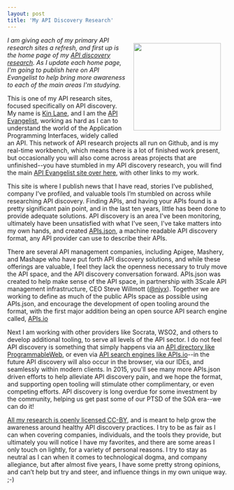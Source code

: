 ```yaml
---
layout: post
title: 'My API Discovery Research'
---
```

<p><img style="padding: 15px;" src="https://s3.amazonaws.com/kinlane-productions/bw-icons/bw-api-discovery.png" alt="" width="200" align="right" /></p>
<p><em>I am giving each of my primary API research sites a refresh, and first up is the home page of my&nbsp;<a href="http://discovery.apievangelist.com">API discovery research</a>. As I update each home page, I'm going to publish here on API Evangelist to help bring more awareness to each of the main areas I'm studying.</em></p>
<p>This is one of my API research sites, focused specifically on API discovery. My name is <a href="http://kinlane.com">Kin Lane</a>, and I am the <a href="http://apievangelist.com/">API Evangelist</a>, working as hard as I can to understand the world of the Application Programming Interfaces, widely called an API. This network of API research projects all run on Github, and is my real-time workbench, which means there is a lot of finished work present, but occasionally you will also come across areas projects that are unfinished--you have stumbled in my API discovery research, you will find the main <a href="http://apievangelist.com/">API Evangelist site over here</a>, with other links to my work.</p>
<p>This site is where I publish news that I have read, stories I&rsquo;ve published, company I&rsquo;ve profiled, and valuable tools I&rsquo;m stumbled on across while researching API discovery. Finding APIs, and having your APIs found is a pretty significant pain point, and in the last ten years, little has been done to provide adequate solutions. API discovery is an area I've been monitoring, ultimately have been unsatisfied with what I've seen, I've take matters into my own hands, and created <a href="http://apisjson.org">APIs.json</a>, a machine readable API discovery format, any API provider can use to describe their APIs.</p>
<p>There are several API management companies, including Apigee, Mashery, and Mashape who have put forth API discovery solutions, and while these offerings are valuable, I feel they lack the openness necessary to truly move the API space, and the API discovery conversation forward. APIs.json was created to help make sense of the API space, in partnership with 3Scale API management infrastructure, CEO Steve Willmott (<a href="https://twitter.com/njyx">@njyx</a>). Together we are working to define as much of the public APIs space as possible using APIs.json, and encourage the development of open tooling around the format, with the first major addition being an open source API search engine called, <a href="http://apis.io/">APIs.io</a></p>
<p>Next I am working with other providers like Socrata, WSO2, and others to develop additional tooling, to serve all levels of the API sector. I do not feel API discovery is something that simply happens via an <a href="http://www.programmableweb.com/">API directory like ProgrammableWeb</a>, or even via <a href="http://apis.io">API search engines like APIs.io</a>--in the future API discovery will also occur in the browser, via our IDEs, and seamlessly within modern clients. In 2015, you'll see many more APIs.json driven efforts to help alleviate API discovery pain, and we hope the format, and supporting open tooling will stimulate other complimentary, or even competing efforts. API discovery is long overdue for some investment by the community, helping us get past some of our PTSD of the SOA era--we can do it!</p>
<p><a href="https://creativecommons.org/licenses/by/3.0/us/">All my research is openly licensed CC-BY</a>, and is meant to help grow the awareness around healthy API discovery practices. I try to be as fair as I can when covering companies, individuals, and the tools they provide, but ultimately you will notice I have my favorites, and there are some areas I only touch on lightly, for a variety of personal reasons. I try to stay as neutral as I can when it comes to technological dogma, and company allegiance, but after almost five years, I have some pretty strong opinions, and can&rsquo;t help but try and steer, and influence things in my own unique way. ;-)</p>
